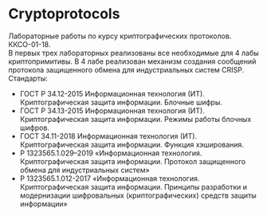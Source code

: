 # Cryptoprotocols
Лабораторные работы по курсу криптографических протоколов. ККСО-01-18. \
В первых трех лабораторных реализованы все необходимые для 4 лабы криптопримитивы. В 4 лабе реализован механизм создания сообщений протокола защищенного обмена для индустриальных систем CRISP.\
Стандарты:
* ГОСТ Р 34.12-2015 Информационная технология (ИТ). Криптографическая защита информации. Блочные шифры.
* ГОСТ Р 34.13-2015 Информационная технология (ИТ). Криптографическая защита информации.  Режимы работы блочных шифров.
* ГОСТ 34.11-2018 Информационная технология (ИТ). Криптографическая защита информации. Функция хэширования.
* Р 1323565.1.029–2019 «Информационная технология. Криптографическая защита информации. Протокол защищенного обмена для индустриальных систем»
* Р 1323565.1.012-2017 «Информационная технология. Криптографическая защита информации. Принципы разработки и модернизации шифровальных (криптографических) средств защиты информации»